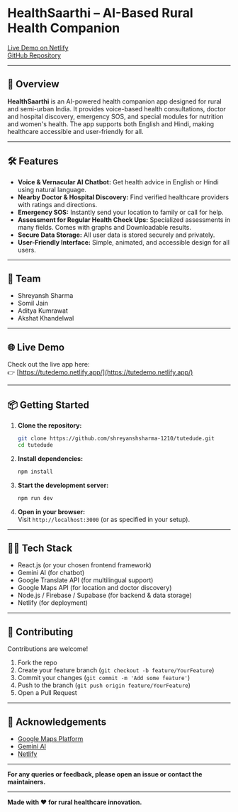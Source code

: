 # HealthSaarthi – AI-Based Rural Health Companion

[Live Demo on Netlify](https://tutedemo.netlify.app/)  
[GitHub Repository](https://github.com/shreyanshsharma-1210/tutedude.git)

---

## 🚀 Overview

**HealthSaarthi** is an AI-powered health companion app designed for rural and semi-urban India. It provides voice-based health consultations, doctor and hospital discovery, emergency SOS, and special modules for nutrition and women's health. The app supports both English and Hindi, making healthcare accessible and user-friendly for all.

---

## 🛠️ Features

- **Voice & Vernacular AI Chatbot:** Get health advice in English or Hindi using natural language.
- **Nearby Doctor & Hospital Discovery:** Find verified healthcare providers with ratings and directions.
- **Emergency SOS:** Instantly send your location to family or call for help.
- **Assessment for Regular Health Check Ups:** Specialized assessments in many fields. Comes with graphs and Downloadable results.
- **Secure Data Storage:** All user data is stored securely and privately.
- **User-Friendly Interface:** Simple, animated, and accessible design for all users.

---

## 👥 Team

- Shreyansh Sharma
- Somil Jain
- Aditya Kumrawat
- Akshat Khandelwal

---

## 🌐 Live Demo

Check out the live app here:  
👉 [https://tutedemo.netlify.app/](https://tutedemo.netlify.app/)

---

## 📦 Getting Started

1. **Clone the repository:**
   ```bash
   git clone https://github.com/shreyanshsharma-1210/tutedude.git
   cd tutedude
   ```

2. **Install dependencies:**
   ```bash
   npm install
   ```

3. **Start the development server:**
   ```bash
   npm run dev
   ```

4. **Open in your browser:**  
   Visit `http://localhost:3000` (or as specified in your setup).

---

## 🧑‍💻 Tech Stack

- React.js (or your chosen frontend framework)
- Gemini AI (for chatbot)
- Google Translate API (for multilingual support)
- Google Maps API (for location and doctor discovery)
- Node.js / Firebase / Supabase (for backend & data storage)
- Netlify (for deployment)

---

## 🤝 Contributing

Contributions are welcome!  
1. Fork the repo  
2. Create your feature branch (`git checkout -b feature/YourFeature`)  
3. Commit your changes (`git commit -m 'Add some feature'`)  
4. Push to the branch (`git push origin feature/YourFeature`)  
5. Open a Pull Request

---

## 🙌 Acknowledgements

- [Google Maps Platform](https://developers.google.com/maps)
- [Gemini AI](https://ai.google.dev/)
- [Netlify](https://www.netlify.com/)

---

**For any queries or feedback, please open an issue or contact the maintainers.**

---

**Made with ❤️ for rural healthcare innovation.**
